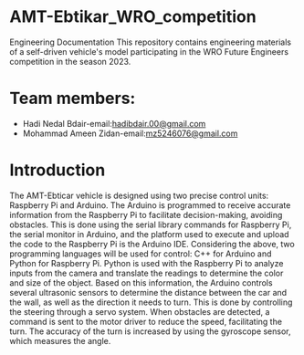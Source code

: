# AMT-Ebtikar_WRO_competition
Engineering Documentation
This repository contains engineering materials of a self-driven vehicle's model participating in the WRO Future Engineers competition in the season 2023.

# Team members:
* Hadi Nedal Bdair-email:hadibdair.00@gmail.com                                                                                                                                                                        
* Mohammad Ameen Zidan-email:mz5246076@gmail.com

# Introduction
The AMT-Ebticar vehicle is designed using two precise control units: Raspberry Pi and Arduino. The Arduino is programmed to receive accurate information from the Raspberry Pi to facilitate decision-making, avoiding obstacles. This is done using the serial library commands for Raspberry Pi, the serial monitor in Arduino, and the platform used to execute and upload the code to the Raspberry Pi is the Arduino IDE. Considering the above, two programming languages will be used for control: C++ for Arduino and Python for Raspberry Pi. Python is used with the Raspberry Pi to analyze inputs from the camera and translate the readings to determine the color and size of the object. Based on this information, the Arduino controls several ultrasonic sensors to determine the distance between the car and the wall, as well as the direction it needs to turn. This is done by controlling the steering through a servo system. When obstacles are detected, a command is sent to the motor driver to reduce the speed, facilitating the turn. The accuracy of the turn is increased by using the gyroscope sensor, which measures the angle.
